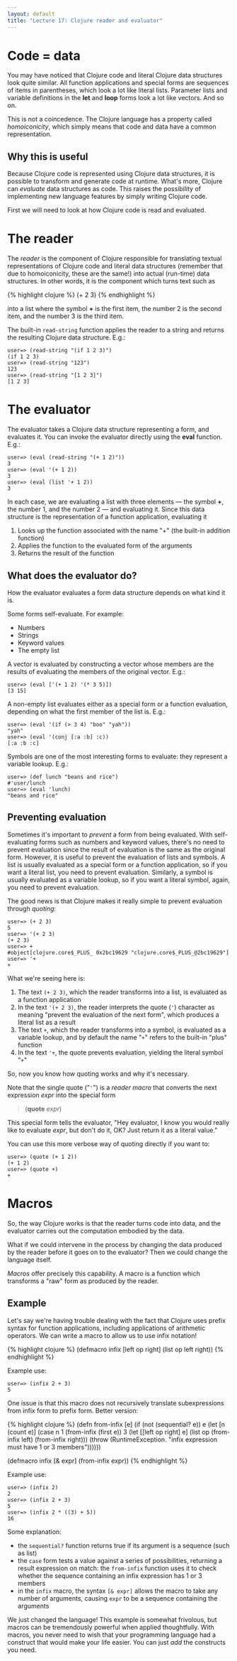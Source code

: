 ```yaml
---
layout: default
title: "Lecture 17: Clojure reader and evaluator"
---
```


# Code = data

You may have noticed that Clojure code and literal Clojure data structures look quite similar.  All function applications and special forms are sequences of items in parentheses, which look a lot like literal lists.  Parameter lists and variable definitions in the **let** and **loop** forms look a lot like vectors.  And so on.

This is not a coincedence.  The Clojure language has a property called *homoiconicity*, which simply means that code and data have a common representation.

## Why this is useful

Because Clojure code is represented using Clojure data structures, it is possible to transform and generate code at runtime.  What's more, Clojure can *evaluate* data structures as code.  This raises the possibility of implementing new language features by simply writing Clojure code.

First we will need to look at how Clojure code is read and evaluated.

# The reader

The *reader* is the component of Clojure responsible for translating textual representations of Clojure code and literal data structures (remember that due to homoiconicity, these are the same!) into actual (run-time) data structures.  In other words, it is the component which turns text such as

{% highlight clojure %}
(+ 2 3)
{% endhighlight %}

into a list where the symbol **+** is the first item, the number 2 is the second item, and the number 3 is the third item.

The built-in `read-string` function applies the reader to a string and returns the resulting Clojure data structure.  E.g.:

    user=> (read-string "(if 1 2 3)")
    (if 1 2 3)
    user=> (read-string "123")
    123
    user=> (read-string "[1 2 3]")
    [1 2 3]

# The evaluator

The evaluator takes a Clojure data structure representing a form, and evaluates it.  You can invoke the evaluator directly using the **eval** function.  E.g.:

    user=> (eval (read-string "(+ 1 2)"))
    3
    user=> (eval '(+ 1 2))
    3
    user=> (eval (list '+ 1 2))
    3

In each case, we are evaluating a list with three elements &mdash; the symbol **+**, the number 1, and the number 2 &mdash; and evaluating it.  Since this data structure is the representation of a function application, evaluating it

1. Looks up the function associated with the name "+" (the built-in addition function)
2. Applies the function to the evaluated form of the arguments
3. Returns the result of the function

## What does the evaluator do?

How the evaluator evaluates a form data structure depends on what kind it is.

Some forms self-evaluate.  For example:

* Numbers
* Strings
* Keyword values
* The empty list

A vector is evaluated by constructing a vector whose members are the results of evaluating the members of the original vector.  E.g.:

    user=> (eval ['(+ 1 2) '(* 3 5)])
    [3 15]

A non-empty list evaluates either as a special form or a function evaluation, depending on what the first member of the list is.  E.g.:

    user=> (eval '(if (> 3 4) "boo" "yah"))
    "yah"
    user=> (eval '(conj [:a :b] :c))
    [:a :b :c]

Symbols are one of the most interesting forms to evaluate: they represent a variable lookup.  E.g.:

    user=> (def lunch "beans and rice")
    #'user/lunch
    user=> (eval 'lunch)
    "beans and rice"

## Preventing evaluation

Sometimes it's important to *prevent* a form from being evaluated.  With self-evaluating forms such as numbers and keyword values, there's no need to prevent evaluation since the result of evaluation is the same as the original form.  However, it is useful to prevent the evaluation of lists and symbols.  A list is usually evaluated as a special form or a function application, so if you want a literal list, you need to prevent evaluation.  Similarly, a symbol is usually evaluated as a variable lookup, so if you want a literal symbol, again, you need to prevent evaluation.

The good news is that Clojure makes it really simple to prevent evaluation through *quoting*:

    user=> (+ 2 3)
    5
    user=> '(+ 2 3)
    (+ 2 3)
    user=> +
    #object[clojure.core$_PLUS_ 0x2bc19629 "clojure.core$_PLUS_@2bc19629"]
    user=> '+
    +

What we're seeing here is:

1. The text `(+ 2 3)`, which the reader transforms into a list, is evaluated as a function application
2. In the text `'(+ 2 3)`, the reader interprets the quote (`'`) character as meaning "prevent the evaluation of the next form", which produces a literal list as a result
3. The text `+`, which the reader transforms into a symbol, is evaluated as a variable lookup, and by default the name "`+`" refers to the built-in "plus" function
4. In the text `'+`, the quote prevents evaluation, yielding the literal symbol "`+`"

So, now you know how quoting works and why it's necessary.

Note that the single quote ("`'`") is a *reader macro* that converts the next expression *expr* into the special form

> (**quote** *expr*)

This special form tells the evaluator, "Hey evaluator, I know you would really like to evaluate *expr*, but don't do it, OK?  Just return it as a literal value."

You can use this more verbose way of quoting directly if you want to:

    user=> (quote (+ 1 2))
    (+ 1 2)
    user=> (quote +)
    +

# Macros

So, the way Clojure works is that the reader turns code into data, and the evaluator carries out the computation embodied by the data.

What if we could intervene in the process by changing the data produced by the reader before it goes on to the evaluator?  Then we could change the language itself.

*Macros* offer precisely this capability.  A macro is a function which transforms a "raw" form as produced by the reader.

## Example

Let's say we're having trouble dealing with the fact that Clojure uses prefix syntax for function applications, including applications of arithmetic operators.  We can write a macro to allow us to use infix notation!

{% highlight clojure %}
(defmacro infix [left op right]
  (list op left right))
{% endhighlight %}

Example use:

    user=> (infix 2 + 3)
    5

One issue is that this macro does not recursively translate subexpressions from infix form to prefix form.  Better version:

{% highlight clojure %}
(defn from-infix [e]
  (if (not (sequential? e))
    e
    (let [n (count e)]
      (case n
        1 (from-infix (first e))
        3 (let [[left op right] e]
            (list op (from-infix left) (from-infix right)))
        (throw (RuntimeException. "infix expression must have 1 or 3 members"))))))

(defmacro infix [& expr]
  (from-infix expr))
{% endhighlight %}

Example use:

    user=> (infix 2)
    2
    user=> (infix 2 + 3)
    5
    user=> (infix 2 * ((3) + 5))
    16

Some explanation:

* the `sequential?` function returns true if its argument is a sequence (such as list)
* the `case` form tests a value against a series of possibilities, returning a result expression on match: the `from-infix` function uses it to check whether the sequence containing an infix expression has 1 or 3 members
* in the `infix` macro, the syntax `[& expr]` allows the macro to take any number of arguments, causing `expr` to be a sequence containing the arguments

We just changed the language!  This example is somewhat frivolous, but macros can be tremendously powerful when applied thoughtfully.  With macros, you never need to wish that your programming language had a construct that would make your life easier.  You can just *add* the constructs you need.

<!-- vim:set wrap: ­-->
<!-- vim:set linebreak: -->
<!-- vim:set nolist: -->
